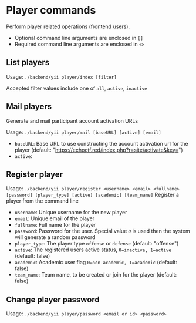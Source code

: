 # Player commands
Perform player related operations (frontend users).

* Optional command line arguments are enclosed in `[]`
* Required command line arguments are enclosed in `<>`


## List players

Usage: `./backend/yii player/index [filter]`

Accepted filter values include one of `all`, `active`, `inactive`


## Mail players
Generate and mail participant account activation URLs

Usage: `./backend/yii player/mail [baseURL] [active] [email]`

- `baseURL`: Base URL to use constructing the account activation url for the player (default: "https://echoctf.red/index.php?r=site/activate&key=")
- `active`:
## Register player

Usage: `./backend/yii player/register <username> <email> <fullname> [password] [player_type] [active] [academic] [team_name]` Register a player from the command line

- `username`: Unique username for the new player
- `email`: Unique email of the player
- `fullname`: Full name for the player
- `password`: Password for the user. Special value _`0`_ is used then the system will generate a random password
- `player_type`: The player type `offense` or `defense` (default: "offense")
- `active`: The registered users active status, `0=inactive, 1=active` (default: false)
- `academic`: Academic user flag `0=non academic, 1=academic` (default: false)
- `team_name`: Team name, to be created or join for the player (default: false)


## Change player password

Usage: `./backend/yii player/password <email or id> <password>`
